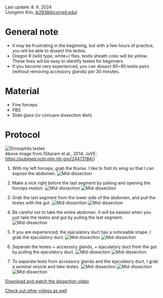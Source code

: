 
Last update: 8. 6. 2024 <br>
(Jongmin Kim, jk2938@cornell.edu)

# General note
- It may be frustrating in the beginning, but with a few hours of practice, you will be able to dissect the testes.
- Oregon R (wild type, white+) flies, testis sheath color will be yellow. These lines will be easy to identify testes for beginners.
- If you become very experienced, you can dissect 80~90 testis pairs (without removing accessory glands) per 30 minutes.
  
# Material
- Fine forceps
- PBS
- Slide glass (or concave dissection dish)

# Protocol

![Drosophila testes](https://cdn.ncbi.nlm.nih.gov/pmc/blobs/c1b7/4089415/5c6aaa757e3b/jove-83-51058-1.jpg?raw=true  "Drosophila testes")
<br>Above image from (Sitaram et al., 2014, JoVE; https://pubmed.ncbi.nlm.nih.gov/24473184/)

1. With my left forceps, grab the thorax. I like to fold its wing so that I can expose the abdomen.
![Mid-dissection](https://github.com/jongminkimlab/Storage/blob/main/Pr_d01.png?raw=true "Mid-dissection")

2. Make a nick right before the last segment by poking and opening the forceps motion.
![Mid-dissection](https://github.com/jongminkimlab/Storage/blob/main/Pr_d02.png?raw=true "Mid-dissection")
![Mid-dissection](https://github.com/jongminkimlab/Storage/blob/main/Pr_d03.png?raw=true "Mid-dissection")

3. Grab the last segment from the lower side of the abdomen, and pull the testes with the gut.
![Mid-dissection](https://github.com/jongminkimlab/Storage/blob/main/Pr_d04.png?raw=true "Mid-dissection")
![Mid-dissection](https://github.com/jongminkimlab/Storage/blob/main/Pr_d05.png?raw=true "Mid-dissection")

4. Be careful not to take the entire abdomen. It will be easiest when you just take the testes and gut by pulling the last segment.
![Mid-dissection](https://github.com/jongminkimlab/Storage/blob/main/Pr_d06.png?raw=true "Mid-dissection")

5. If you are experienced, the ejaculatory duct has a noticeable shape. I grab the ejaculatory duct.
![Mid-dissection](https://github.com/jongminkimlab/Storage/blob/main/Pr_d07.png?raw=true "Mid-dissection")
![Mid-dissection](https://github.com/jongminkimlab/Storage/blob/main/Pr_d08.png?raw=true "Mid-dissection")


6. Separate the testes + accessory glands, + ejaculatory duct from the gut by pulling the ejaculatory duct.
![Mid-dissection](https://github.com/jongminkimlab/Storage/blob/main/Pr_d09.png?raw=true "Mid-dissection")
![Mid-dissection](https://github.com/jongminkimlab/Storage/blob/main/Pr_d10.png?raw=true "Mid-dissection")

7. To separate tests from accessory glands and the ejaculatory duct, I grab a seminal vesicle and take testes.
![Mid-dissection](https://github.com/jongminkimlab/Storage/blob/main/Pr_d11.png?raw=true "Mid-dissection")
![Mid-dissection](https://github.com/jongminkimlab/Storage/blob/main/Pr_d12.png?raw=true "Mid-dissection")
![Mid-dissection](https://github.com/jongminkimlab/Storage/blob/main/Pr_d13.png?raw=true "Mid-dissection")

[Download and watch the dissection video](https://github.com/jongminkimlab/Storage/blob/main/Pr_FlyTestisDissection_24-0805.mp4)

[Check out other videos as well](https://app.jove.com/v/2641/isolation-of-drosophila-melanogaster-testes)
